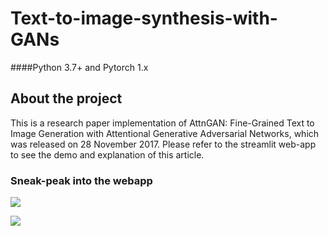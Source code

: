 # Text-to-image-synthesis-with-GANs

####Python 3.7+ and Pytorch 1.x

## About the project
This is a research paper implementation of AttnGAN: Fine-Grained Text to Image Generation with Attentional Generative Adversarial Networks, which was released on 28 November 2017. Please refer to the streamlit web-app to see the demo and explanation of this article.

### Sneak-peak into the webapp

![](https://github.com/Gladiator07/Text-to-image-synthesis-with-AttnGAN/blob/main/img/home.png)

![](https://github.com/Gladiator07/Text-to-image-synthesis-with-AttnGAN/blob/main/img/demo-1.png)

